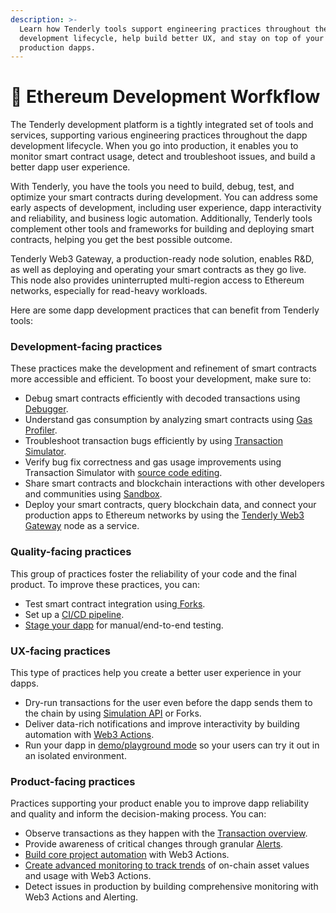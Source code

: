 ```yaml
---
description: >-
  Learn how Tenderly tools support engineering practices throughout the dapp
  development lifecycle, help build better UX, and stay on top of your
  production dapps.
---
```


# 🌊 Ethereum Development Worfkflow

The Tenderly development platform is a tightly integrated set of tools and services, supporting various engineering practices throughout the dapp development lifecycle. When you go into production, it enables you to monitor smart contract usage, detect and troubleshoot issues, and build a better dapp user experience.

With Tenderly, you have the tools you need to build, debug, test, and optimize your smart contracts during development. You can address some early aspects of development, including user experience, dapp interactivity and reliability, and business logic automation. Additionally, Tenderly tools complement other tools and frameworks for building and deploying smart contracts, helping you get the best possible outcome.&#x20;

Tenderly Web3 Gateway, a production-ready node solution, enables R\&D, as well as deploying and operating your smart contracts as they go live. This node also provides uninterrupted multi-region access to Ethereum networks, especially for read-heavy workloads.

Here are some dapp development practices that can benefit from Tenderly tools:

### **Development-facing practices**&#x20;

These practices make the development and refinement of smart contracts more accessible and efficient. To boost your development, make sure to:

* Debug smart contracts efficiently with decoded transactions using [Debugger](debugger/how-to-use-tenderly-debugger/investigating-a-failed-transaction.md).
* Understand gas consumption by analyzing smart contracts using [Gas Profiler](monitoring/contracts/execution-overview.md#gas-profiler).
* Troubleshoot transaction bugs efficiently by using [Transaction Simulator](simulations-and-forks/how-to-simulate-a-transaction/).
* Verify bug fix correctness and gas usage improvements using Transaction Simulator with [source code editing](simulations-and-forks/how-to-simulate-a-transaction/editing-contract-source.md).
* Share smart contracts and blockchain interactions with other developers and communities using [Sandbox](tenderly-sandbox.md).
* Deploy your smart contracts, query blockchain data, and connect your production apps to Ethereum networks by using the [Tenderly Web3 Gateway](broken-reference) node as a service.

### **Quality-facing practices**&#x20;

This group of practices foster the reliability of your code and the final product. To improve these practices, you can:

* Test smart contract integration using[ Forks](simulations-and-forks/how-to-create-a-fork/).
* Set up a [CI/CD pipeline](simulations-and-forks/simulation-api/integration-guides/ci-cd-pipeline-for-smart-contracts.md).
* [Stage your dapp](simulations-and-forks/simulation-api/integration-guides/instant-staging-qa-environment-for-dapps.md) for manual/end-to-end testing.

### **UX-facing practices**

This type of practices help you create a better user experience in your dapps.

* Dry-run transactions for the user even before the dapp sends them to the chain by using [Simulation API](simulations-and-forks/simulation-api/) or Forks.
* Deliver data-rich notifications and improve interactivity by building automation with [Web3 Actions](web3-gateway/broken-reference/).
* Run your dapp in [demo/playground mode](simulations-and-forks/simulation-api/integration-guides/dapp-playground-mode.md) so your users can try it out in an isolated environment.

### **Product-facing practices**

Practices supporting your product enable you to improve dapp reliability and quality and inform the decision-making process. You can:&#x20;

* Observe transactions as they happen with the [Transaction overview](monitoring/contracts/).
* Provide awareness of critical changes through granular [Alerts](web3-gateway/broken-reference/).
* [Build core project automation](web3-actions/tutorials-and-quickstarts/how-to-send-a-discord-message-about-a-new-uniswap-pool.md) with Web3 Actions.
* [Create advanced monitoring to track trends](web3-actions/tutorials-and-quickstarts/how-to-handle-on-chain-events.md) of on-chain asset values and usage with Web3 Actions.
* Detect issues in production by building comprehensive monitoring with Web3 Actions and Alerting.
